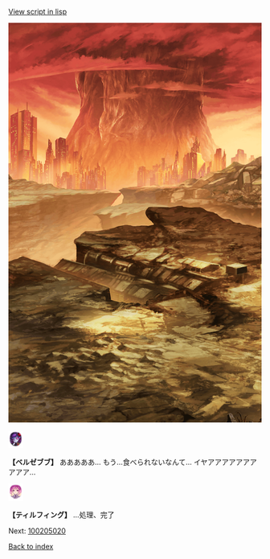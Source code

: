 [View script in lisp](../scripts/100205018.txt)

![underwild.png](../images/backgrounds/underwild.png)

<img src="../images/units/960022.png" alt="960022.png" height="34"/>

**【ベルゼブブ】**
あああああ…
もう…食べられないなんて…
イヤアアアアアアアアアア…

<img src="../images/units/101415.png" alt="101415.png" height="34"/>

**【ティルフィング】**
…処理、完了

Next: [100205020](100205020.md)

[Back to index](index.md)
